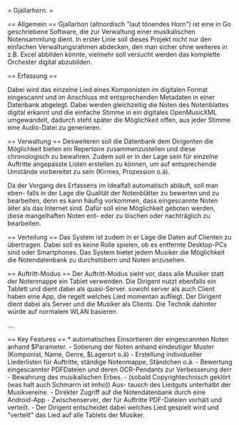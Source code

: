 = Gjallarhorn. =

== Allgemein ==
Gjallarhon (altnordisch "laut tönendes Horn") ist eine in Go geschriebene
Software, die zur Verwaltung einer musikalischen Notensammlung dient. In erster
Linie soll dieses Projekt nicht nur den einfachen Verwaltungsrahmen abdecken,
den man sicher ohne weiteres in z.B. Excel abbilden könnte, vielmehr soll versucht
werden das komplette Orchester digital abzubilden.


== Erfassung ==

Dabei wird das einzelne Lied eines Komponisten im digitalen Format eingescannt
und im Anschluss mit entsprechenden Metadaten in einer Datenbank abgelegt. Dabei
werden gleichzeitig die Noten des Notenblattes digital erkannt und die einfache
Stimme in ein digitales OpenMusicXML umgewandelt, dadurch steht später die
Möglichkeit offen, aus jeder Stimme eine Audio-Datei zu generieren.

== Verwaltung == 
Desweiteren soll die Datenbank dem Dirigenten die Möglichkeit bieten ein
Repertoire zusammenzustellen und diese chronologisch zu bewahren. Zudem soll er
in der Lage sein für einzelne Auftritte angepasste Listen erstellen zu können,
um auf entsprechende Umstände vorbereitet zu sein (Kirmes, Prozession o.ä).

Da der Vorgang des Erfassens im Idealfall automatisch abläuft, soll man eben-
falls in der Lage die Qualität der Notenblätter zu bewerten und zu bearbeiten,
denn es kann häufig vorkommen, dass eingescannte Noten älter als das Internet
sind. Dafür soll eine Möglichkeit geboten werden, diese mangelhaften Noten ent-
eder zu löschen oder nachträglich zu bearbeiten.

== Verteilung ==
Das System ist zudem in er Lage die Daten auf Clienten zu übertragen. Dabei soll
es keine Rolle spielen, ob es entfernte Desktop-PCs sind oder Smartphones. Das
System bietet jedem Musiker die Möglichkeit die Notendatenbank zu durchstöbern
und Noten anzusehen.

== Auftritt-Modus ==
Der Auftritt-Modus sieht vor, dass alle Musiker statt der Notenmappe ein Tablet
verwenden. Die Dirigent nutzt ebenfalls ein Tablett und dient dabei als
quasi-Server. sowohl server als auch Client haben eine App, die regelt welches
Lied momentan aufliegt. Der Dirigent dient dabei als Server und die Musiker als
Clients. Die Technik dahinter würde auf normalem WLAN basieren.


....

== Key Features == 
    * automatisches Einsortieren der eingescannten Noten anhand $Parameter.
    - Sotierung der Noten anhand eindeutiger Muster (Komponist, Name, Genre,
      $Lagerort o.ä)
    - Erstellung individueller Liederlisten für Auftritte, ständige Notenmappe,
      Ständchen o.ä.
    - Bewertung eingescannter PDFDateien und deren OCR-Pendants zur Verbesserung
      derr
    - Bewahrung des musikalischen Erbes.
    - (sobald Copyrightechnisch geklört (was halt auch Schmarrn ist imho)) Aus-
      tausch des Liedguts unterhalbt der Musikvereine.
    - Direkter Zugriff auf die Notendatenbank durch eine Android-App
    - Zwischenserver, der für Auftritte PDF-Dateien vorhält und verteilt.
    - Der Dirigent entscheidet dabei welches Lied gespielt wird und "verteilt"
      das Lied auf alle Tablets der Musiker.
